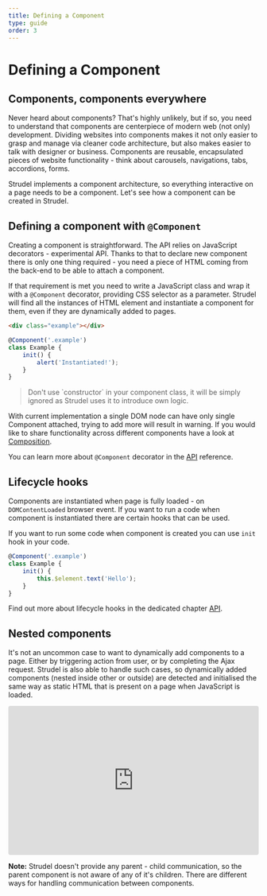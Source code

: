 ```yaml
---
title: Defining a Component
type: guide
order: 3
---
```


# Defining a Component

## Components, components everywhere

Never heard about components? That's highly unlikely, but if so, you need to understand that components are centerpiece of modern web (not only) development. Dividing websites into components makes it not only easier to grasp and manage via cleaner code architecture, but also makes easier to talk with designer or business. Components are reusable, encapsulated pieces of website functionality - think about carousels, navigations, tabs, accordions, forms. 

Strudel implements a component architecture, so everything interactive on a page needs to be a component. Let's see how a component can be created in Strudel.

## Defining a component with `@Component`

Creating a component is straightforward. The API relies on JavaScript decorators - experimental API. Thanks to that to declare new component there is only one thing required - you need a piece of HTML coming from the back-end to be able to attach a component.

If that requirement is met you need to write a JavaScript class and wrap it with a `@Component` decorator, providing CSS selector as a parameter. Strudel will find all the instances of HTML element and instantiate a component for them, even if they are dynamically added to pages. 

```html
<div class="example"></div>
```
```js
@Component('.example') 
class Example {	
    init() {
        alert('Instantiated!');
    }
}
```
<blockquote class="alert">Don't use `constructor` in your component class, it will be simply ignored as Strudel uses it to introduce own logic.</blockquote>

With current implementation a single DOM node can have only single Component attached, trying to add more will result in warning. If you would like to share functionality across different components have a look at [Composition](http://strudeljs.org/guide/composition.html).

You can learn more about  `@Component` decorator in the [API](http://strudeljs.org/api/#Component) reference.

## Lifecycle hooks

Components are instantiated when page is fully loaded - on `DOMContentLoaded` browser event. If you want to run a code when component is instantiated there are certain hooks that can be used.

If you want to run some code when component is created you can use `init` hook in your code.

```js
@Component('.example')
class Example {	
    init() {
        this.$element.text('Hello');
    }
}
```

Find out more about lifecycle hooks in the dedicated chapter [API](http://strudeljs.org/guide/lifecycle.html).

## Nested components

It's not an uncommon case to want to dynamically add components to a page. Either by triggering action from user, or by completing the Ajax request. Strudel is also able to handle such cases, so dynamically added components (nested inside other or outside) are detected and initialised the same way as static HTML that is present on a page when JavaScript is loaded.

<iframe src="https://codesandbox.io/embed/hello-world-fmsst?fontsize=14&hidenavigation=1&view=preview" style="width:100%; height:300px; border:0; border-radius: 4px; overflow:hidden;" sandbox="allow-modals allow-forms allow-popups allow-scripts allow-same-origin"></iframe>

**Note:** Strudel doesn't provide any parent - child communication, so the parent component is not aware of any of it's children. There are different ways for handling communication between components.